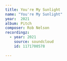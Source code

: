 ```yaml
---
title: You're My Sunlight
name: "You're My Sunlight"
year:  2021
album: Pitch
composer: Rob Nelson
recordingz:
  - year: 2021
    source: soundcloud
    id: 1171700578 
 
---
```

